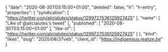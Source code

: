 {
  "date": "2020-08-30T03:15:00+01:00",
  "deleted": false,
  "h": "h-entry",
  "properties": {
    "syndication": [
      "https://twitter.com/alicialutes/status/1299727536125927425"
    ],
    "name": [
      "Like of @alicialutes's tweet"
    ],
    "published": [
      "2020-08-30T03:15:00+01:00"
    ],
    "like-of": [
      "https://twitter.com/alicialutes/status/1299727536125927425"
    ]
  },
  "kind": "likes",
  "slug": "2020/08/37veb",
  "client_id": "https://indigenous.realize.be"
}
